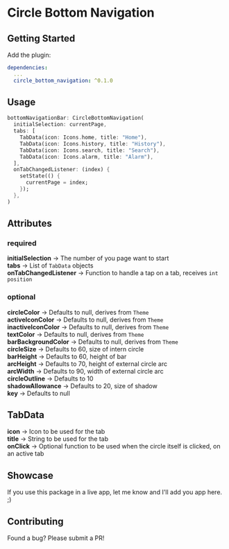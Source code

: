 # Circle Bottom Navigation

## Getting Started

Add the plugin:

```yaml
dependencies:
  ...
  circle_bottom_navigation: ^0.1.0
```

## Usage

```dart
bottomNavigationBar: CircleBottomNavigation(
  initialSelection: currentPage,
  tabs: [
    TabData(icon: Icons.home, title: "Home"),
    TabData(icon: Icons.history, title: "History"),
    TabData(icon: Icons.search, title: "Search"),
    TabData(icon: Icons.alarm, title: "Alarm"),
  ],
  onTabChangedListener: (index) {
    setState(() {
      currentPage = index;
    });
  },
)
```

## Attributes
### required
**initialSelection** -> The number of you page want to start<br/>
**tabs** -> List of `TabData` objects<br/>
**onTabChangedListener** -> Function to handle a tap on a tab, receives `int position`

### optional
**circleColor** -> Defaults to null, derives from `Theme`<br/>
**activeIconColor** -> Defaults to null, derives from `Theme`<br/>
**inactiveIconColor** -> Defaults to null, derives from `Theme`<br/>
**textColor** -> Defaults to null, derives from `Theme`<br/>
**barBackgroundColor** -> Defaults to null, derives from `Theme`<br/>
**circleSize** -> Defaults to 60, size of intern circle<br/>
**barHeight** -> Defaults to 60, height of bar<br/>
**arcHeight** -> Defaults to 70, height of external circle arc<br/>
**arcWidth** -> Defaults to 90, width of external circle arc<br/>
**circleOutline** -> Defaults to 10<br/>
**shadowAllowance** -> Defaults to 20, size of shadow<br/>
**key** -> Defaults to null

## TabData
**icon** -> Icon to be used for the tab<br/>
**title** -> String to be used for the tab<br/>
**onClick** -> Optional function to be used when the circle itself is clicked, on an active tab

## Showcase
If you use this package in a live app, let me know and I'll add you app here. ;)

## Contributing
Found a bug? Please submit a PR!

